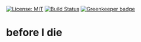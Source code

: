 [![License: MIT](https://img.shields.io/badge/License-MIT-green.svg)](https://opensource.org/licenses/MIT)
[![Build Status](https://travis-ci.org/igorkamyshev/before-i-die.svg?branch=master)](https://travis-ci.org/igorkamyshev/before-i-die) [![Greenkeeper badge](https://badges.greenkeeper.io/igorkamyshev/before-i-die.svg)](https://greenkeeper.io/)

# before I die
